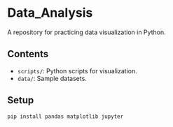 # Data_Analysis

A repository for practicing data visualization in Python.

## Contents
- `scripts/`: Python scripts for visualization.
- `data/`: Sample datasets.

## Setup
```bash
pip install pandas matplotlib jupyter
